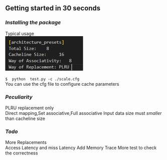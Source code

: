 
## Getting started in 30 seconds

### *Installing the package*

Typical usage  
![alt text](./image/image.png)

```$  python  test.py -c ./scale.cfg```  
You can use the cfg file to configure cache parameters

### *Peculiarity*
PLRU replacement only   
Direct mapping,Set associative,Full associative
Input data size must *smaller* than cacheline size

### *Todo*
More Replacements  
Access Latency and miss Latency
Add Memory Trace
More test to check the correctness

